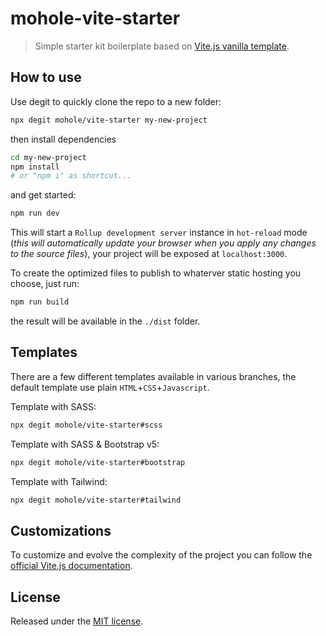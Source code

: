 # mohole-vite-starter

> Simple starter kit boilerplate based on [Vite.js vanilla template](https://vitejs.dev/guide/#trying-vite-online).

## How to use

Use degit to quickly clone the repo to a new folder:

```bash
npx degit mohole/vite-starter my-new-project
```

then install dependencies

```bash
cd my-new-project
npm install
# or "npm i" as shortcut...
```

and get started:

```bash
npm run dev
```

This will start a `Rollup development server` instance in `hot-reload` mode (_this will automatically update your browser when you apply any changes to the source files_), your project will be exposed at `localhost:3000`.

To create the optimized files to publish to whaterver static hosting you choose, just run:

```bash
npm run build
```

the result will be available in the `./dist` folder.

## Templates

There are a few different templates available in various branches, the default template use plain `HTML`+`CSS`+`Javascript`.

Template with SASS:

```bash
npx degit mohole/vite-starter#scss
```

Template with SASS & Bootstrap v5:

```bash
npx degit mohole/vite-starter#bootstrap
```

Template with Tailwind:

```bash
npx degit mohole/vite-starter#tailwind
```

## Customizations

To customize and evolve the complexity of the project you can follow the [official Vite.js documentation](https://vitejs.dev/guide/#overview).

## License

Released under the [MIT license](LICENSE).
